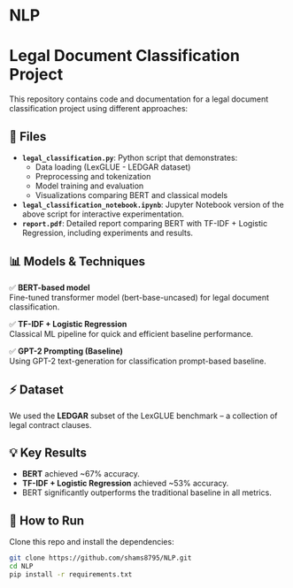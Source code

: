 # NLP
# Legal Document Classification Project

This repository contains code and documentation for a legal document classification project using different approaches:

## 📂 Files

- **`legal_classification.py`**: Python script that demonstrates:
  - Data loading (LexGLUE - LEDGAR dataset)
  - Preprocessing and tokenization
  - Model training and evaluation
  - Visualizations comparing BERT and classical models
- **`legal_classification_notebook.ipynb`**: Jupyter Notebook version of the above script for interactive experimentation.
- **`report.pdf`**: Detailed report comparing BERT with TF-IDF + Logistic Regression, including experiments and results.

## 📊 Models & Techniques

✅ **BERT-based model**  
Fine-tuned transformer model (bert-base-uncased) for legal document classification.

✅ **TF-IDF + Logistic Regression**  
Classical ML pipeline for quick and efficient baseline performance.

✅ **GPT-2 Prompting (Baseline)**  
Using GPT-2 text-generation for classification prompt-based baseline.

## ⚡️ Dataset
We used the **LEDGAR** subset of the LexGLUE benchmark – a collection of legal contract clauses.

## 💡 Key Results
- **BERT** achieved ~67% accuracy.
- **TF-IDF + Logistic Regression** achieved ~53% accuracy.
- BERT significantly outperforms the traditional baseline in all metrics.

## 🔧 How to Run
Clone this repo and install the dependencies:

```bash
git clone https://github.com/shams8795/NLP.git
cd NLP
pip install -r requirements.txt
